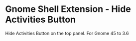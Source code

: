 # Gnome Shell Extension - Hide Activities Button
Hide Activities Button on the top panel. For Gnome 45 to 3.6

